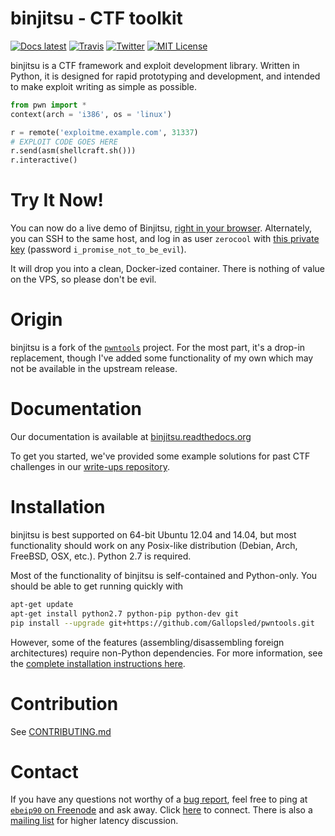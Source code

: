 # binjitsu - CTF toolkit
[![Docs latest](https://readthedocs.org/projects/binjitsu/badge/?version=latest)](https://binjitsu.readthedocs.org/)
[![Travis](https://travis-ci.org/Gallopsled/pwntools.svg?branch=master)](https://travis-ci.org/binjitsu/binjitsu)
[![Twitter](https://img.shields.io/badge/twitter-ctfbinjitsu-4099FF.svg?style=flat)](https://twitter.com/ctfbinjitsu)
[![MIT License](https://img.shields.io/badge/license-MIT-blue.svg?style=flat)](http://choosealicense.com/licenses/mit/)

binjitsu is a CTF framework and exploit development library. Written in Python, it is designed for rapid prototyping and development, and intended to make exploit writing as simple as possible.

```python
from pwn import *
context(arch = 'i386', os = 'linux')

r = remote('exploitme.example.com', 31337)
# EXPLOIT CODE GOES HERE
r.send(asm(shellcraft.sh()))
r.interactive()
```

# Try It Now!

You can now do a live demo of Binjitsu, [right in your browser](http://demo.binjit.su).  Alternately, you can SSH to the same host, and log in as user `zerocool` with [this private key][key] (password `i_promise_not_to_be_evil`).

It will drop you into a clean, Docker-ized container.  There is nothing of value on the VPS, so please don't be evil.

[key]: https://gist.githubusercontent.com/zachriggle/efa2e0080ae6de2e8344/raw/4b503e9db54f009d97477d03d4ba5678471f8ff0/id_rsa

# Origin

binjitsu is a fork of the [`pwntools`](https://github.com/Gallopsled/pwntools) project.  For the most part, it's a drop-in replacement, though I've added some functionality of my own which may not be available in the upstream release.

# Documentation
Our documentation is available at [binjitsu.readthedocs.org](https://binjitsu.readthedocs.org/)

To get you started, we've provided some example solutions for past CTF challenges in our [write-ups repository](https://github.com/binjitsu/examples).

# Installation

binjitsu is best supported on 64-bit Ubuntu 12.04 and 14.04, but most functionality should work on any Posix-like distribution (Debian, Arch, FreeBSD, OSX, etc.).  Python 2.7 is required.

Most of the functionality of binjitsu is self-contained and Python-only.  You should be able to get running quickly with

```sh
apt-get update
apt-get install python2.7 python-pip python-dev git
pip install --upgrade git+https://github.com/Gallopsled/pwntools.git
```

However, some of the features (assembling/disassembling foreign architectures) require non-Python dependencies.  For more information, see the [complete installation instructions here](https://binjitsu.readthedocs.org/install.html).


# Contribution

See [CONTRIBUTING.md](CONTRIBUTING.md)

# Contact
If you have any questions not worthy of a [bug report](https://github.com/Gallopsled/pwntools/issues), feel free to ping
at [`ebeip90` on Freenode](irc://irc.freenode.net/pwntools) and ask away.
Click [here](https://kiwiirc.com/client/irc.freenode.net/pwntools) to connect.
There is also a [mailing list](https://groups.google.com/forum/#!forum/pwntools-users) for higher latency discussion.
